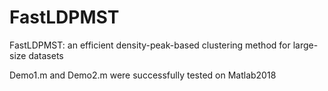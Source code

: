 # FastLDPMST
 FastLDPMST: an efficient density-peak-based clustering method for large-size datasets


Demo1.m and Demo2.m were successfully tested on Matlab2018
